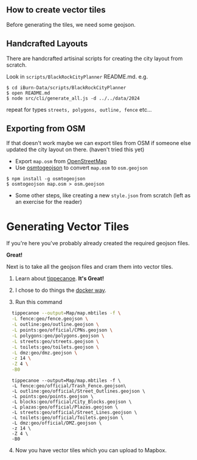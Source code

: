 ## How to create vector tiles

Before generating the tiles, we need some geojson.

## Handcrafted Layouts

There are handcrafted artisinal scripts for creating the city layout from scratch.

Look in `scripts/BlackRockCityPlanner` README.md. e.g.

```
$ cd iBurn-Data/scripts/BlackRockCityPlanner
$ open README.md
$ node src/cli/generate_all.js -d ../../data/2024
```
repeat for types `streets, polygons, outline, fence`
etc...

## Exporting from OSM

If that doesn't work maybe we can export tiles from OSM if someone else updated the city layout on there. (haven't tried this yet)

* Export `map.osm` from [OpenStreetMap](https://www.openstreetmap.org/export#map=14/40.7830/-119.2066)
* Use [osmtogeojson](https://github.com/tyrasd/osmtogeojson) to convert `map.osm` to `osm.geojson`

```
$ npm install -g osmtogeojson
$ osmtogeojson map.osm > osm.geojson
```

* Some other steps, like creating a new `style.json` from scratch (left as an exercise for the reader)

# Generating Vector Tiles

If you're here you've probably already created the required geojson files.

**Great!**

Next is to take all the geojson files and cram them into vector tiles.

1. Learn about [tippecanoe](https://github.com/mapbox/tippecanoe). **It's Great!**

2. I chose to do things the [docker way](https://github.com/mapbox/tippecanoe#docker-image).

3. Run this command

```bash
  tippecanoe --output=Map/map.mbtiles -f \
  -L fence:geo/fence.geojson \
  -L outline:geo/outline.geojson \
  -L points:geo/official/CPNs.geojson \
  -L polygons:geo/polygons.geojson \
  -L streets:geo/streets.geojson \
  -L toilets:geo/toilets.geojson \
  -L dmz:geo/dmz.geojson \
  -z 14 \
  -Z 4 \
  -B0

```

```
  tippecanoe --output=Map/map.mbtiles -f \
  -L fence:geo/official/Trash_Fence.geojson\
  -L outline:geo/official/Street_Outlines.geojson \
  -L points:geo/points.geojson \
  -L blocks:geo/official/City_Blocks.geojson \
  -L plazas:geo/official/Plazas.geojson \
  -L streets:geo/official/Street_Lines.geojson \
  -L toilets:geo/official/Toilets.geojson \
  -L dmz:geo/official/DMZ.geojson \
  -z 14 \
  -Z 4 \
  -B0
```

4. Now you have vector tiles which you can upload to Mapbox.
